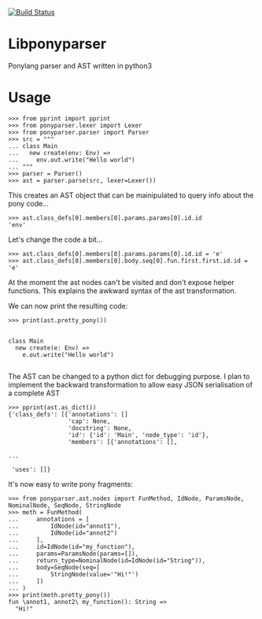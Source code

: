 [![Build Status](https://travis-ci.org/lisael/libponyparser.svg?branch=master)](https://travis-ci.org/lisael/libponyparser)
# Libponyparser
Ponylang parser and AST written in python3

# Usage

```
>>> from pprint import pprint
>>> from ponyparser.lexer import Lexer
>>> from ponyparser.parser import Parser
>>> src = """
... class Main
...   new create(env: Env) =>
...     env.out.write("Hello world")
... """
>>> parser = Parser()
>>> ast = parser.parse(src, lexer=Lexer())
```

This creates an AST object that can be mainipulated to query info about the pony code...

```
>>> ast.class_defs[0].members[0].params.params[0].id.id
'env'
```

Let's change the code a bit...

```
>>> ast.class_defs[0].members[0].params.params[0].id.id = 'e'
>>> ast.class_defs[0].members[0].body.seq[0].fun.first.first.id.id = 'e'
```

At the moment the ast nodes can't be visited and don't expose helper functions.
This explains the awkward syntax of the ast transformation.

We can now print the resulting code:

```
>>> print(ast.pretty_pony())


class Main
  new create(e: Env) =>
    e.out.write("Hello world")
  

```

The AST can be changed to a python dict for debugging purpose. I plan to implement
the backward transformation to allow easy JSON serialisation of a complete AST

```
>>> pprint(ast.as_dict())
{'class_defs': [{'annotations': []
                 'cap': None,
                 'docstring': None,
                 'id': {'id': 'Main', 'node_type': 'id'},
                 'members': [{'annotations': [],

...

 'uses': []}
```

It's now easy to write pony fragments:

```
>>> from ponyparser.ast.nodes import FunMethod, IdNode, ParamsNode, NominalNode, SeqNode, StringNode
>>> meth = FunMethod(
...     annotations = [
...         IdNode(id="annot1"),
...         IdNode(id="annot2")
...     ],
...     id=IdNode(id="my_function"),
...     params=ParamsNode(params=[]),
...     return_type=NominalNode(id=IdNode(id="String")),
...     body=SeqNode(seq=[
...         StringNode(value='"Hi!"')
...     ])
... )
>>> print(meth.pretty_pony())
fun \annot1, annot2\ my_function(): String =>
  "Hi!"
```
